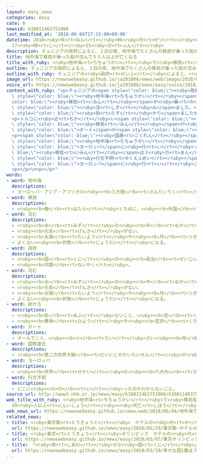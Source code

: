 ```yaml
---
layout: easy_news
categories: easy
cate: 6
newsid: k10011463751000
last_modified_at: '2018-06-04T17:15:00+09:00'
datetime: 2018<ruby>年<rt>ねん</rt></ruby>06<ruby>月<rt>がつ</rt></ruby>04<ruby>日<rt>にち</rt></ruby>
  17<ruby>時<rt>じ</rt></ruby>15<ruby>分<rt>ふん</rt></ruby>
description: チュニジアの政府によると、２日の夜、地中海でたくさんの移民が乗った船が沈みました。
title: 地中海で移民が乗った船が沈んで５０人以上が亡くなる
title_with_ruby: <ruby>地中海<rt>ちちゅうかい</rt></ruby>で<ruby>移民<rt>いみん</rt></ruby>が<ruby>乗<rt>の</rt></ruby>った<ruby>船<rt>ふね</rt></ruby>が<ruby>沈<rt>しず</rt></ruby>んで５０<ruby>人<rt>にん</rt></ruby><ruby>以上<rt>いじょう</rt></ruby>が<ruby>亡<rt>な</rt></ruby>くなる
outline: チュニジアの政府によると、２日の夜、地中海でたくさんの移民が乗った船が沈みました。
outline_with_ruby: チュニジアの<ruby>政府<rt>せいふ</rt></ruby>によると、<ruby>２日<rt>ふつか</rt></ruby>の<ruby>夜<rt>よる</rt></ruby>、<ruby>地中海<rt>ちちゅうかい</rt></ruby>でたくさんの<ruby>移民<rt>いみん</rt></ruby>が<ruby>乗<rt>の</rt></ruby>った<ruby>船<rt>ふね</rt></ruby>が<ruby>沈<rt>しず</rt></ruby>みました。
image_url: https://newswebeasy.github.io/ja201806/news/web/image/2018/06/04/K10011463751_1806041013_1806041014_01_03.jpg
voice_url: https://newswebeasy.github.io/ja201806/news/easy/voice/2018/06/04/k10011463751000.mp4
content_with_ruby: "<p>チュニジアの<span style=\"color: blue;\"><ruby>政府<rt>せいふ</rt></ruby></span>によると、<ruby>２日<rt>ふつか</rt></ruby>の<ruby>夜<rt>よる</rt></ruby>、<span\
  \ style=\"color: blue;\"><ruby>地中海<rt>ちちゅうかい</rt></ruby></span>でたくさんの<span style=\"\
  color: blue;\"><ruby>移民<rt>いみん</rt></ruby></span>が<ruby>乗<rt>の</rt></ruby>った<ruby>船<rt>ふね</rt></ruby>が<span\
  \ style=\"color: blue;\"><ruby>沈<rt>しず</rt></ruby>み</span>ました。<ruby>４日<rt>よっか</rt></ruby>までに６８<ruby>人<rt>にん</rt></ruby>が<span\
  \ style=\"color: blue;\"><ruby>助<rt>たす</rt></ruby>かり</span>ましたが、４６<ruby>人<rt>にん</rt></ruby>が<ruby>亡<rt>な</rt></ruby>くなりました。<ruby>船<rt>ふね</rt></ruby>に<ruby>乗<rt>の</rt></ruby>っていた<ruby>人<rt>ひと</rt></ruby>は、チュニジア<ruby>人<rt>じん</rt></ruby>だけではなくて、アフリカの<ruby>別<rt>べつ</rt></ruby>の<ruby>国<rt>くに</rt></ruby>の<ruby>人<rt>ひと</rt></ruby>もいました。</p>\n\
  <p>トルコに<ruby>近<rt>ちか</rt></ruby>い<span style=\"color: blue;\"><ruby>地中海<rt>ちちゅうかい</rt></ruby></span>でも<ruby>３日<rt>みっか</rt></ruby>、<span\
  \ style=\"color: blue;\"><ruby>移民<rt>いみん</rt></ruby></span>が<ruby>乗<rt>の</rt></ruby>った<span\
  \ style=\"color: blue;\">ボート</span>が<span style=\"color: blue;\"><ruby>沈<rt>しず</rt></ruby>ん</span>で９<ruby>人<rt>にん</rt></ruby>が<ruby>亡<rt>な</rt></ruby>くなりました。</p>\n\
  <p><span style=\"color: blue;\"><ruby>国連<rt>こくれん</rt></ruby></span>によると、<ruby>今年<rt>ことし</rt></ruby>の<ruby>初<rt>はじ</rt></ruby>めから５<ruby>月<rt>がつ</rt></ruby>３０<ruby>日<rt>にち</rt></ruby>までに、<span\
  \ style=\"color: blue;\"><ruby>地中海<rt>ちちゅうかい</rt></ruby></span>を<ruby>渡<rt>わた</rt></ruby>って<span\
  \ style=\"color: blue;\">ヨーロッパ</span>に<ruby>行<rt>い</rt></ruby>った<span style=\"color:\
  \ blue;\"><ruby>移民<rt>いみん</rt></ruby></span>は３<ruby>万<rt>まん</rt></ruby>２０００<ruby>人<rt>にん</rt></ruby><ruby>以上<rt>いじょう</rt></ruby>いました。しかし６６０<ruby>人<rt>にん</rt></ruby>が<ruby>途中<rt>とちゅう</rt></ruby>で<ruby>亡<rt>な</rt></ruby>くなったり、<span\
  \ style=\"color: blue;\"><ruby>行方不明<rt>ゆくえふめい</rt></ruby></span>になったりしています。<ruby>危険<rt>きけん</rt></ruby>だとわかっていても、<span\
  \ style=\"color: blue;\">ヨーロッパ</span>に<ruby>行<rt>い</rt></ruby>こうとする<ruby>人<rt>ひと</rt></ruby>たちがたくさんいます。</p>\n\
  <p></p>\n<p></p>"
words:
- word: 地中海
  descriptions:
  - ヨーロッパ・アジア・アフリカの<ruby><rb>三大陸</rb><rt>さんたいりく</rt></ruby>に<ruby><rb>囲</rb><rt>かこ</rt></ruby>まれた<ruby><rb>東西</rb><rt>とうざい</rt></ruby>に<ruby><rb>細長</rb><rt>ほそなが</rt></ruby>い<ruby><rb>海</rb><rt>うみ</rt></ruby>。
- word: 移民
  descriptions:
  - <ruby><rb>働</rb><rt>はたら</rt></ruby>くために、<ruby><rb>外国</rb><rt>がいこく</rt></ruby>に<ruby><rb>移</rb><rt>うつ</rt></ruby>り<ruby><rb>住</rb><rt>す</rt></ruby>むこと。また、その<ruby><rb>人</rb><rt>ひと</rt></ruby>。
- word: 沈む
  descriptions:
  - <ruby><rb>水</rb><rt>みず</rt></ruby>の<ruby><rb>中</rb><rt>なか</rt></ruby>に<ruby><rb>深</rb><rt>ふか</rt></ruby>く<ruby><rb>入</rb><rt>はい</rt></ruby>る。
  - <ruby><rb>元気</rb><rt>げんき</rt></ruby>がない。
  - <ruby><rb>太陽</rb><rt>たいよう</rt></ruby>や<ruby><rb>月</rb><rt>つき</rt></ruby>が<ruby><rb>地平線</rb><rt>ちへいせん</rt></ruby>にかくれる。
  - よくない<ruby><rb>状態</rb><rt>じょうたい</rt></ruby>になる。
- word: 政府
  descriptions:
  - <ruby><rb>国</rb><rt>くに</rt></ruby>の<ruby><rb>政治</rb><rt>せいじ</rt></ruby>を<ruby><rb>行</rb><rt>おこな</rt></ruby>うところ。
  - <ruby><rb>内閣</rb><rt>ないかく</rt></ruby>。
- word: 沈む
  descriptions:
  - <ruby><rb>水</rb><rt>みず</rt></ruby>の<ruby><rb>中</rb><rt>なか</rt></ruby>に<ruby><rb>深</rb><rt>ふか</rt></ruby>く<ruby><rb>入</rb><rt>はい</rt></ruby>る。
  - <ruby><rb>元気</rb><rt>げんき</rt></ruby>がない。
  - <ruby><rb>太陽</rb><rt>たいよう</rt></ruby>や<ruby><rb>月</rb><rt>つき</rt></ruby>が<ruby><rb>地平線</rb><rt>ちへいせん</rt></ruby>にかくれる。
  - よくない<ruby><rb>状態</rb><rt>じょうたい</rt></ruby>になる。
- word: 助かる
  descriptions:
  - <ruby><rb>危</rb><rt>あぶ</rt></ruby>ないこと、<ruby><rb>苦</rb><rt>くる</rt></ruby>しいことから、のがれる。
  - <ruby><rb>費用</rb><rt>ひよう</rt></ruby>や<ruby><rb>苦労</rb><rt>くろう</rt></ruby>が<ruby><rb>少</rb><rt>すく</rt></ruby>なくてすむ。
- word: ボート
  descriptions:
  - オールでこぐ、<ruby><rb>小</rb><rt>ちい</rt></ruby>さい<ruby><rb>舟</rb><rt>ふね</rt></ruby>。
- word: 国際連合
  descriptions:
  - <ruby><rb>第二次世界大戦</rb><rt>だいにじせかいたいせん</rt></ruby>が<ruby><rb>終</rb><rt>お</rt></ruby>わった１９４５<ruby><rb>年</rb><rt>ねん</rt></ruby>、<ruby><rb>世界</rb><rt>せかい</rt></ruby>の<ruby><rb>平和</rb><rt>へいわ</rt></ruby>と<ruby><rb>安全</rb><rt>あんぜん</rt></ruby>を<ruby><rb>守</rb><rt>まも</rt></ruby>るために<ruby><rb>作</rb><rt>つく</rt></ruby>られた<ruby><rb>仕組</rb><rt>しく</rt></ruby>み。<ruby><rb>本部</rb><rt>ほんぶ</rt></ruby>はアメリカのニューヨークにある。<ruby><rb>国連</rb><rt>こくれん</rt></ruby>。<ruby><rb>UN</rb><rt>ユーエヌ</rt></ruby>。
- word: ヨーロッパ
  descriptions:
  - <ruby><rb>世界</rb><rt>せかい</rt></ruby>の<ruby><rb>六大州</rb><rt>ろくだいしゅう</rt></ruby>の<ruby><rb>一</rb><rt>ひと</rt></ruby>つ。アジアの<ruby><rb>北西</rb><rt>ほくせい</rt></ruby>、アフリカの<ruby><rb>北</rb><rt>きた</rt></ruby>にある。<ruby><rb>産業</rb><rt>さんぎょう</rt></ruby>や<ruby><rb>文化</rb><rt>ぶんか</rt></ruby>が<ruby><rb>発達</rb><rt>はったつ</rt></ruby>した<ruby><rb>国</rb><rt>くに</rt></ruby>が<ruby><rb>多</rb><rt>おお</rt></ruby>い。
- word: 行方不明
  descriptions:
  - どこに<ruby><rb>行</rb><rt>い</rt></ruby>ったのかわからないこと。
source_url: http://www3.nhk.or.jp/news/easy/k10011463751000/k10011463751000.html
web_title_with_ruby: <ruby>地中海<rt>ちちゅうかい</rt></ruby>で<ruby>移民船<rt>いみんせん</rt></ruby>が<ruby>相次<rt>あいつ</rt></ruby>ぎ<ruby>沈没<rt>ちんぼつ</rt></ruby>
  50<ruby>人以上<rt>にんいじょう</rt></ruby><ruby>死亡<rt>しぼう</rt></ruby>
web_news_url: https://newswebeasy.github.io/news/web/2018/06/04/地中海で移民船が相次ぎ沈没-50人以上死亡
related_news:
- title: <ruby>東京都<rt>とうきょうと</rt></ruby>　ホテルの<ruby>代<rt>か</rt></ruby>わりに<ruby>使<rt>つか</rt></ruby>う<ruby>船<rt>ふね</rt></ruby>　スイスの<ruby>会社<rt>かいしゃ</rt></ruby>と<ruby>相談<rt>そうだん</rt></ruby>
  url: https://newswebeasy.github.io/news/easy/2018/05/29/東京都-ホテルの代わりに使う船-スイスの会社と相談
- title: <ruby>東京<rt>とうきょう</rt></ruby>オリンピック　ホテルの<ruby>代<rt>か</rt></ruby>わりに<ruby>船<rt>ふね</rt></ruby>を<ruby>使<rt>つか</rt></ruby>う<ruby>計画<rt>けいかく</rt></ruby>
  url: https://newswebeasy.github.io/news/easy/2018/03/07/東京オリンピック-ホテルの代わりに船を使う計画
- title: 「<ruby>幸<rt>しあわ</rt></ruby>せな<ruby>国<rt>くに</rt></ruby>」１<ruby>番<rt>ばん</rt></ruby>はフィンランド　<ruby>日本<rt>にっぽん</rt></ruby>は５４<ruby>番<rt>ばん</rt></ruby>
  url: https://newswebeasy.github.io/news/easy/2018/03/19/幸せな国1番はフィンランド-日本は54番
...
```

